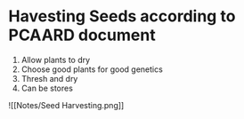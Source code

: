 # Havesting Seeds according to PCAARD document

1. Allow plants to dry
2. Choose good plants for good genetics
3. Thresh and dry
4. Can be stores

![[Notes/Seed Harvesting.png]]